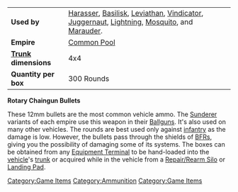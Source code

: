 |                                  |                                                                                                                                                                                                                         |
| -------------------------------- | ----------------------------------------------------------------------------------------------------------------------------------------------------------------------------------------------------------------------- |
| **Used by**                      | [Harasser](../vehicles/Harasser.md), [Basilisk](../vehicles/Basilisk.md), [Leviathan](../vehicles/Leviathan.md), [Vindicator](../vehicles/Vindicator.md), [Juggernaut](../vehicles/Juggernaut.md), [Lightning](../vehicles/Lightning.md), [Mosquito](../vehicles/Mosquito.md), and [Marauder](../vehicles/Marauder.md). |
| **Empire**                       | [Common Pool](../terminology/Common_Pool.md)                                                                                                                                                                                           |
| **[Trunk](../terminology/Trunk.md) dimensions** | 4x4                                                                                                                                                                                                                     |
| **Quantity per box**             | 300 Rounds                                                                                                                                                                                                              |

**Rotary Chaingun Bullets**

These 12mm bullets are the most common vehicle ammo. The
[Sunderer](../vehicles/Sunderer.md) variants of each empire use this weapon
in their [Ballguns](../items/Ballgun.md). It's also used on many other
vehicles. The rounds are best used only against
[infantry](../terminology/Infantry.md) as the damage is low. However, the
bullets pass through the shields of [BFRs](../vehicles/BattleFrame_Robotics.md), giving you
the possibility of damaging some of its systems. The boxes can be
obtained from any [Equipment Terminal](../items/Equipment_Terminal.md) to
be hand-loaded into the [vehicle](../vehicles/Vehicle.md)'s
[trunk](../terminology/Trunk.md) or acquired while in the vehicle from a
[Repair/Rearm Silo](../items/Repair_Rearm_Silo.md) or [Landing
Pad](../items/Landing_Pad.md).

[Category:Game Items](Category:Game_Items.md)
[Category:Ammunition](Category:Ammunition.md) [Category:Game
Items](Category:Game_Items.md)
